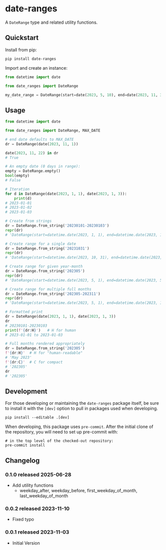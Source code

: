 # date-ranges

A `DateRange` type and related utility functions.

## Quickstart

Install from pip:

```shell
pip install date-ranges
```

Import and create an instance:
```python
from datetime import date

from date_ranges import DateRange

my_date_range = DateRange(start=date(2023, 5, 10), end=date(2023, 11, 3))
```

## Usage

```python
from datetime import date

from date_ranges import DateRange, MAX_DATE

# end date defaults to MAX_DATE
dr = DateRange(date(2023, 11, 1))

date(2023, 11, 22) in dr
# True

# An empty date (0 days in range):
empty = DateRange.empty()
bool(empty)
# False

# Iteration
for d in DateRange(date(2023, 1, 1), date(2023, 1, 3)):
    print(d)
# 2023-01-01
# 2023-01-02
# 2023-01-03

# Create from strings
dr = DateRange.from_string('20230101-20230103')
repr(dr)
# 'DateRange(start=datetime.date(2023, 1, 1), end=datetime.date(2023, 1, 3))'

# Create range for a single date
dr = DateRange.from_string('20231031')
repr(dr)
# 'DateRange(start=datetime.date(2023, 10, 31), end=datetime.date(2023, 10, 31))'

# Create range for given year-month
dr = DateRange.from_string('202305')
repr(dr)
# 'DateRange(start=datetime.date(2023, 5, 1), end=datetime.date(2023, 5, 31))'

# Create range for multiple full months
dr = DateRange.from_string('202305-202311')
repr(dr)
# 'DateRange(start=datetime.date(2023, 5, 1), end=datetime.date(2023, 11, 30))'

# Formatted print
dr = DateRange(date(2023, 1, 1), date(2023, 1, 3))
dr
# 20230101-20230103
print(f'{dr:H}')   # H for human
# 2023-01-01 to 2023-01-03

# Full months rendered appropriately
dr = DateRange.from_string('202305')
f'{dr:H}'  # H for "human-readable"
# 'May 2023'
f'{dr:C}'  # C for compact
# '202305'
dr
# '202305'
```


## Development

For those developing or maintaining the `date-ranges` package itself,
be sure to install it with the `[dev]` option to pull in packages
used when developing.

    pip install --editable .[dev]

When developing, this package uses `pre-commit`.  After the initial
clone of the repository, you will need to set up pre-commit with:

    # in the top level of the checked-out repository:
    pre-commit install

## Changelog

### 0.1.0 released 2025-06-28
* Add utility functions
  * weekday_after, weekday_before, first_weekday_of_month, last_weekday_of_month

### 0.0.2 released 2023-11-10
* Fixed typo

### 0.0.1 released 2023-11-03
* Initial Version
